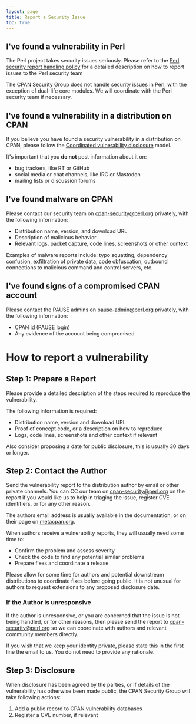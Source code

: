 ```yaml
---
layout: page
title: Report a Security Issue
toc: true
---
```


## I've found a vulnerability in Perl

The Perl project takes security issues seriously.
Please refer to the [Perl security report handling policy](https://perldoc.perl.org/perlsecpolicy) for a detailed description on how to report issues to the Perl security team

The CPAN Security Group does not handle security issues in Perl, with the exception of dual-life core modules.
We will coordinate with the Perl security team if necessary.


## I've found a vulnerability in a distribution on CPAN

If you believe you have found a security vulnerability in a distribution on CPAN, please follow the [Coordinated vulnerability disclosure](https://en.wikipedia.org/wiki/Coordinated_vulnerability_disclosure) model.

It's important that you **do not** post information about it on:
- bug trackers, like RT or GitHub
- social media or chat channels, like IRC or Mastodon
- mailing lists or discussion forums


## I've found malware on CPAN

Please contact our security team on [cpan-security@perl.org](mailto:cpan-security@perl.org) privately, with the following information:

- Distribution name, version, and download URL
- Description of malicious behavior
- Relevant logs, packet capture, code lines, screenshots or other context

Examples of malware reports include: typo squatting, dependency confusion, exfiltration of private data, code obfuscation, outbound connections to malicious command and control servers, etc.


## I've found signs of a compromised CPAN account

Please contact the PAUSE admins on [pause-admin@perl.org](mailto:pause-admin@perl.org) privately, with the following information:

- CPAN id (PAUSE login)
- Any evidence of the account being compromised



# How to report a vulnerability

## Step 1: Prepare a Report

Please provide a detailed description of the steps required to reproduce the vulnerability.

The following information is required:

- Distribution name, version and download URL
- Proof of concept code, or a description on how to reproduce
- Logs, code lines, screenshots and other context if relevant

Also consider proposing a date for public disclosure, this is usually 30 days or longer.


## Step 2: Contact the Author

Send the vulnerability report to the distribution author by email or other private channels.
You can CC our team on [cpan-security@perl.org](mailto:cpan-security@perl.org) on the report if you would like us to help in triaging the issue, register CVE identifiers, or for any other reason.

The authors email address is usually available in the documentation, or on their page on [metacpan.org](https://metacpan.org/).

When authors receive a vulnerability reports, they will usually need some time to:

- Confirm the problem and assess severity
- Check the code to find any potential similar problems
- Prepare fixes and coordinate a release

Please allow for some time for authors and potential downstream distributions to coordinate fixes before going public.
It is not unusual for authors to request extensions to any proposed disclosure date.


### If the Author is unresponsive

If the author is unresponsive, or you are concerned that the issue is not being handled, or for other reasons, then please send the report to [cpan-security@perl.org](mailto:cpan-security@perl.org) so we can coordinate with authors and relevant community members directly.

If you wish that we keep your identity private, please state this in the first line  the email to us.
You do not need to provide any rationale.


## Step 3: Disclosure

When disclosure has been agreed by the parties, or if details of the vulnerability has otherwise been made public, the CPAN Security Group will take following actions:

1. Add a public record to CPAN vulnerability databases
2. Register a CVE number, if relevant

